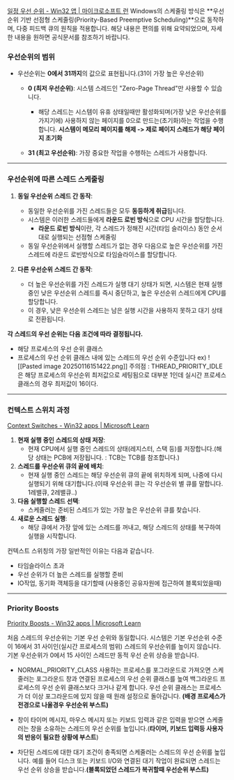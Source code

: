 [일정 우선 순위 - Win32 앱 | 마이크로소프트 런](://learn.microsoft.com/en-us/windows/win32/procthread/scheduling-prioritihttpses)
Windows의 스케줄링 방식은 **우선순위 기반 선점형 스케줄링(Priority-Based Preemptive Scheduling)**으로 동작하며, 다중 피드백 큐의 원칙을 적용합니다. 해당 내용은 편의를 위해 요약되었으며, 자세한 내용을 원하면 공식문서를 참조하기 바랍니다.
### **우선순위의 범위**

- 우선순위는 **0에서 31까지**의 값으로 표현됩니다.(31이 가장 높은 우선순위)
    - **0 (최저 우선순위)**: 시스템 스레드인 "Zero-Page Thread"만 사용할 수 있습니다.
        - 해당 스레드는 시스템이 유휴 상태일때만 활성화되며(가장 낮은 우선순위를 가지기에) 사용하지 않는 페이지를 0으로 만드는(초기화)하는 작업을 수행합니다.
         **시스템이 메모리 페이지를 해제 -> 제로 페이지 스레드가 해당 페이지 초기화**


    - **31 (최고 우선순위)**: 가장 중요한 작업을 수행하는 스레드가 사용합니다.

---

### **우선순위에 따른 스레드 스케줄링**

1. **동일 우선순위 스레드 간 동작**:
    
    - 동일한 우선순위를 가진 스레드들은 모두 **동등하게 취급**됩니다.
    - 시스템은 이러한 스레드들에게 **라운드 로빈 방식**으로 CPU 시간을 할당합니다.
        - **라운드 로빈 방식**이란, 각 스레드가 정해진 시간(타임 슬라이스) 동안 순서대로 실행되는 선점형 스케줄링
    - 동일 우선순위에서 실행할 스레드가 없는 경우 다음으로 높은 우선순위를 가진 스레드에 라운드 로빈방식으로 타임슬라이스를 할당합니다. 

1. **다른 우선순위 스레드 간 동작**:
    
    - 더 높은 우선순위를 가진 스레드가 실행 대기 상태가 되면, 시스템은 현재 실행 중인 낮은 우선순위 스레드를 즉시 중단하고, 높은 우선순위 스레드에게 CPU를 할당합니다.
    - 이 경우, 낮은 우선순위 스레드는 남은 실행 시간을 사용하지 못하고 대기 상태로 전환됩니다.

**각 스레드의 우선 순위는 다음 조건에 따라 결정됩니다.**

- 해당 프로세스의 우선 순위 클래스
- 프로세스의 우선 순위 클래스 내에 있는 스레드의 우선 순위 수준입니다
ex)
![[Pasted image 20250116151422.png]]
주의점 : THREAD_PRIORITY_IDLE은 해당 프로세스의 우선순위 최저값으로 세팅됨으로 대부분 1인데 실시간 프로세스 클래스의 경우 최저값이 16이다.

---
### **컨텍스트 스위치 과정**
[Context Switches - Win32 apps | Microsoft Learn](https://learn.microsoft.com/en-us/windows/win32/procthread/context-switches)

1. **현재 실행 중인 스레드의 상태 저장**:
    - 현재 CPU에서 실행 중인 스레드의 상태(레지스터, 스택 등)를 저장합니다.(해당 상태는 PCB에 저장됩니다. : TCB는 TCB를 참조합니다.)
2. **스레드를 우선순위 큐의 끝에 배치**:
    - 현재 실행 중인 스레드는 해당 우선순위 큐의 끝에 위치하게 되며, 나중에 다시 실행되기 위해 대기합니다.(이때 우선순위 큐는 각 우선순위 별 큐를 말합니다. 1레밸큐, 2레밸큐..)
3. **다음 실행할 스레드 선택**:
    - 스케줄러는 준비된 스레드가 있는 가장 높은 우선순위 큐를 찾습니다.
4. **새로운 스레드 실행**:
    - 해당 큐에서 가장 앞에 있는 스레드를 꺼내고, 해당 스레드의 상태를 복구하여 실행을 시작합니다.

컨텍스트 스위칭의 가장 일반적인 이유는 다음과 같습니다.

- 타임슬라이스 초과
- 우선 순위가 더 높은 스레드를 실행할 준비
- IO작업, 동기화 객체등을 대기할때 (사용중인 공유자원에 접근하여 블록되었을때)

---
### Priority Boosts
[Priority Boosts - Win32 apps | Microsoft Learn](https://learn.microsoft.com/en-us/windows/win32/procthread/priority-boosts)

처음 스레드의 우선순위는 기본 우선 순위와 동일합니다. 시스템은 기본 우선순위 수준이 16에서 31 사이인(실시간 프로세스의 범위) 스레드의 우선순위를 높이지 않습니다. 기본 우선순위가 0에서 15 사이인 스레드만 동적 우선 순위 상승을 받습니다.

- NORMAL_PRIORITY_CLASS 사용하는 프로세스를 포그라운드로 가져오면 스케줄러는 포그라운드 창과 연결된 프로세스의 우선 순위 클래스를 높여 백그라운드 프로세스의 우선 순위 클래스보다 크거나 같게 합니다. 우선 순위 클래스는 프로세스가 더 이상 포그라운드에 있지 않을 때 원래 설정으로 돌아갑니다. **(배경 프로세스가 전경으로 나올경우 우선순위 부스트)**

- 창이 타이머 메시지, 마우스 메시지 또는 키보드 입력과 같은 입력을 받으면 스케줄러는 창을 소유하는 스레드의 우선 순위를 높입니다.(**타이머, 키보드 입력등 사용자의 반응이 필요한 상황에 부스트**)

- 차단된 스레드에 대한 대기 조건이 충족되면 스케줄러는 스레드의 우선 순위를 높입니다. 예를 들어 디스크 또는 키보드 I/O와 연결된 대기 작업이 완료되면 스레드는 우선 순위 상승을 받습니다.**(블록되었던 스레드가 복귀할때 우선순위 부스트)**

